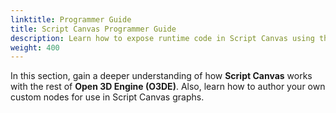 ```yaml
---
linktitle: Programmer Guide
title: Script Canvas Programmer Guide
description: Learn how to expose runtime code in Script Canvas using the behavior context, and how to create custom nodes.
weight: 400
---
```


In this section, gain a deeper understanding of how **Script Canvas** works with the rest of **Open 3D Engine (O3DE)**. Also, learn how to author your own custom nodes for use in Script Canvas graphs.
